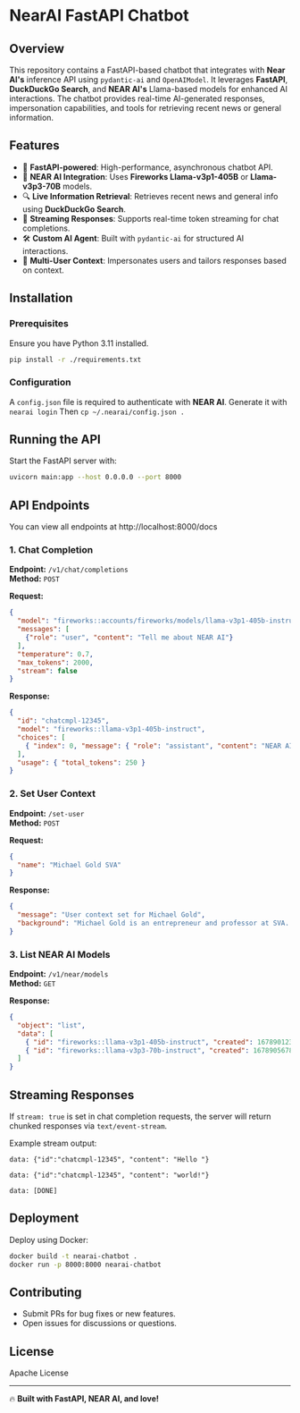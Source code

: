 # NearAI FastAPI Chatbot

## Overview
This repository contains a FastAPI-based chatbot that integrates with **Near AI's** inference API using `pydantic-ai` and `OpenAIModel`. It leverages **FastAPI**, **DuckDuckGo Search**, and **NEAR AI's** Llama-based models for enhanced AI interactions. The chatbot provides real-time AI-generated responses, impersonation capabilities, and tools for retrieving recent news or general information.

## Features
- 🚀 **FastAPI-powered**: High-performance, asynchronous chatbot API.
- 🤖 **NEAR AI Integration**: Uses **Fireworks Llama-v3p1-405B** or **Llama-v3p3-70B** models.
- 🔍 **Live Information Retrieval**: Retrieves recent news and general info using **DuckDuckGo Search**.
- 🔄 **Streaming Responses**: Supports real-time token streaming for chat completions.
- 🛠 **Custom AI Agent**: Built with `pydantic-ai` for structured AI interactions.
- 🏦 **Multi-User Context**: Impersonates users and tailors responses based on context.

## Installation
### Prerequisites
Ensure you have Python 3.11 installed.

```sh
pip install -r ./requirements.txt
```

### Configuration
A `config.json` file is required to authenticate with **NEAR AI**.
Generate it with `nearai login`
Then `cp ~/.nearai/config.json .`


## Running the API
Start the FastAPI server with:

```sh
uvicorn main:app --host 0.0.0.0 --port 8000
```

## API Endpoints

You can view all endpoints at http://localhost:8000/docs

### 1. Chat Completion
**Endpoint:** `/v1/chat/completions`  
**Method:** `POST`

**Request:**
```json
{
  "model": "fireworks::accounts/fireworks/models/llama-v3p1-405b-instruct",
  "messages": [
    {"role": "user", "content": "Tell me about NEAR AI"}
  ],
  "temperature": 0.7,
  "max_tokens": 2000,
  "stream": false
}
```

**Response:**
```json
{
  "id": "chatcmpl-12345",
  "model": "fireworks::llama-v3p1-405b-instruct",
  "choices": [
    { "index": 0, "message": { "role": "assistant", "content": "NEAR AI is..." } }
  ],
  "usage": { "total_tokens": 250 }
}
```

### 2. Set User Context
**Endpoint:** `/set-user`  
**Method:** `POST`

**Request:**
```json
{
  "name": "Michael Gold SVA"
}
```

**Response:**
```json
{
  "message": "User context set for Michael Gold",
  "background": "Michael Gold is an entrepreneur and professor at SVA..."
}
```

### 3. List NEAR AI Models
**Endpoint:** `/v1/near/models`  
**Method:** `GET`

**Response:**
```json
{
  "object": "list",
  "data": [
    { "id": "fireworks::llama-v3p1-405b-instruct", "created": 1678901234 },
    { "id": "fireworks::llama-v3p3-70b-instruct", "created": 1678905678 }
  ]
}
```

## Streaming Responses
If `stream: true` is set in chat completion requests, the server will return chunked responses via `text/event-stream`.

Example stream output:
```
data: {"id":"chatcmpl-12345", "content": "Hello "}

data: {"id":"chatcmpl-12345", "content": "world!"}

data: [DONE]
```

## Deployment
Deploy using Docker:
```sh
docker build -t nearai-chatbot .
docker run -p 8000:8000 nearai-chatbot
```

## Contributing
- Submit PRs for bug fixes or new features.
- Open issues for discussions or questions.

## License
Apache License

---

🔥 **Built with FastAPI, NEAR AI, and love!**


